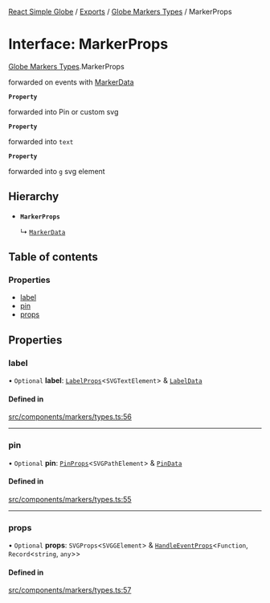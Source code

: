 [React Simple Globe](../README.md) / [Exports](../modules.md) / [Globe Markers Types](../modules/Globe_Markers_Types.md) / MarkerProps

# Interface: MarkerProps

[Globe Markers Types](../modules/Globe_Markers_Types.md).MarkerProps

forwarded on events with [MarkerData](Globe_Markers_Types.MarkerData.md)

**`Property`**

forwarded into Pin or custom svg

**`Property`**

forwarded into `text`

**`Property`**

forwarded into `g` svg element

## Hierarchy

- **`MarkerProps`**

  ↳ [`MarkerData`](Globe_Markers_Types.MarkerData.md)

## Table of contents

### Properties

- [label](Globe_Markers_Types.MarkerProps.md#label)
- [pin](Globe_Markers_Types.MarkerProps.md#pin)
- [props](Globe_Markers_Types.MarkerProps.md#props)

## Properties

### label

• `Optional` **label**: [`LabelProps`](../modules/Globe_Markers_Types.md#labelprops)<`SVGTextElement`\> & [`LabelData`](Globe_Markers_Types.LabelData.md)

#### Defined in

[src/components/markers/types.ts:56](https://github.com/Gaushao/d3-react-globe/blob/4f7a1a2/src/components/markers/types.ts#L56)

___

### pin

• `Optional` **pin**: [`PinProps`](../modules/Globe_Markers_Types.md#pinprops)<`SVGPathElement`\> & [`PinData`](Globe_Markers_Types.PinData.md)

#### Defined in

[src/components/markers/types.ts:55](https://github.com/Gaushao/d3-react-globe/blob/4f7a1a2/src/components/markers/types.ts#L55)

___

### props

• `Optional` **props**: `SVGProps`<`SVGGElement`\> & [`HandleEventProps`](Globe_Events_Types.HandleEventProps.md)<`Function`, `Record`<`string`, `any`\>\>

#### Defined in

[src/components/markers/types.ts:57](https://github.com/Gaushao/d3-react-globe/blob/4f7a1a2/src/components/markers/types.ts#L57)
